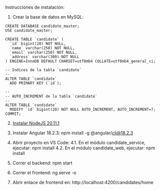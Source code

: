 Instrucciones de instalación:

1. Crear la base de datos en MySQL:

```
CREATE DATABASE candidate_master;
USE candidate_master;

CREATE TABLE `candidate` (
  `id` bigint(20) NOT NULL,
  `name` varchar(250) NOT NULL,
  `email` varchar(250) NOT NULL,
  `address` varchar(300) NOT NULL
) ENGINE=InnoDB DEFAULT CHARSET=utf8mb4 COLLATE=utf8mb4_general_ci;

-- Indices de la tabla `candidate`
--
ALTER TABLE `candidate`
  ADD PRIMARY KEY (`id`);

--
-- AUTO_INCREMENT de la tabla `candidate`
--
ALTER TABLE `candidate`
  MODIFY `id` bigint(20) NOT NULL AUTO_INCREMENT, AUTO_INCREMENT=7;
COMMIT;

```


2. [Instalar NodeJS 20.11.1](https://nodejs.org/es/blog/release/v20.11.1)
3. Instalar Angular 18.2.3: npm install -g @angular/cli@18.2.3

4. Abrir proyecto en VS Code:
   4.1. En el módulo candidate_service, ejecutar: npm install
   4.2. En el módulo candidate_web, ejecutar: npm install

5. Correr el backend: npm start
6. Correr el frontend: ng serve -o
7. Abrir enlace de frontend en: http://localhost:4200/candidates/home
